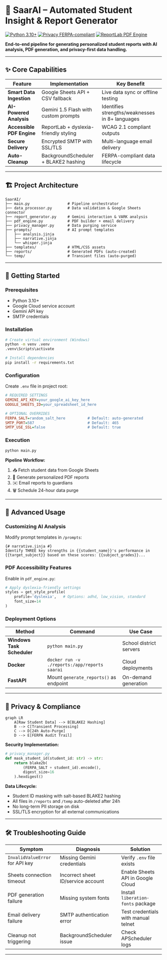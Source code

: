 
# 🚀 SaarAI – Automated Student Insight & Report Generator

[![Python 3.10+](https://img.shields.io/badge/python-3.10%2B-blue.svg)](https://www.python.org/)
[![Privacy FERPA-compliant](https://img.shields.io/badge/privacy-FERPA%20compliant-green.svg)](https://www2.ed.gov/policy/gen/guid/fpco/ferpa/index.html)
[![ReportLab PDF Engine](https://img.shields.io/badge/PDF%20engine-ReportLab-orange.svg)](https://www.reportlab.com/)

**End-to-end pipeline for generating personalized student reports with AI analysis, PDF generation, and privacy-first data handling.**

---

## ✨ Core Capabilities
| Feature | Implementation | Key Benefit |
|---------|----------------|-------------|
| **Smart Data Ingestion** | Google Sheets API + CSV fallback | Live data sync or offline testing |
| **AI-Powered Analysis** | Gemini 1.5 Flash with custom prompts | Identifies strengths/weaknesses in 8+ languages |
| **Accessible PDF Engine** | ReportLab + dyslexia-friendly styling | WCAG 2.1 compliant outputs |
| **Secure Delivery** | Encrypted SMTP with SSL/TLS | Multi-language email delivery |
| **Auto-Cleanup** | BackgroundScheduler + BLAKE2 hashing | FERPA-compliant data lifecycle |

---

## 🏗️ Project Architecture
```
SaarAI/
├── main.py                 # Pipeline orchestrator
├── data_processor.py       # Data validation & Google Sheets connector
├── report_generator.py     # Gemini interaction & VARK analysis
├── pdf_engine.py           # PDF builder + email delivery
├── privacy_manager.py      # Data purging service
├── prompts/                # AI prompt templates
│   ├── analysis.jinja
│   ├── narrative.jinja
│   └── whisper.jinja
├── templates/              # HTML/CSS assets
├── reports/                # Generated PDFs (auto-created)
└── temp/                   # Transient files (auto-purged)
```

---

## 🚀 Getting Started

### Prerequisites
- Python 3.10+
- Google Cloud service account
- Gemini API key
- SMTP credentials

### Installation
```bash
# Create virtual environment (Windows)
python -m venv .venv
.venv\Scripts\activate

# Install dependencies
pip install -r requirements.txt
```

### Configuration
Create `.env` file in project root:
```ini
# REQUIRED SETTINGS
GEMINI_API_KEY=your_google_ai_key_here
GOOGLE_SHEETS_ID=your_spreadsheet_id_here

# OPTIONAL OVERRIDES
FERPA_SALT=random_salt_here          # Default: auto-generated
SMTP_PORT=587                        # Default: 465
SMTP_USE_SSL=false                   # Default: true
```

### Execution
```bash
python main.py
```

**Pipeline Workflow:**
1. 📥 Fetch student data from Google Sheets
2. 🤖 Generate personalized PDF reports
3. ✉️ Email reports to guardians
4. 🗑️ Schedule 24-hour data purge

---

## 🔧 Advanced Usage

### Customizing AI Analysis
Modify prompt templates in `/prompts`:
```jinja
{# narrative.jinja #}
Identify THREE key strengths in {{student_name}}'s performance in 
{{target_subject}} based on these scores: {{subject_grades}}...
```

### PDF Accessibility Features
Enable in `pdf_engine.py`:
```python
# Apply dyslexia-friendly settings
styles = get_style_profile(
    profile='dyslexia',   # Options: adhd, low_vision, standard
    font_size=14
)
```

### Deployment Options
| Method | Command | Use Case |
|--------|---------|----------|
| **Windows Task Scheduler** | `python main.py` | School district servers |
| **Docker** | `docker run -v ./reports:/app/reports saarai` | Cloud deployments |
| **FastAPI** | Mount `generate_reports()` as endpoint | On-demand generation |

---

## 🔐 Privacy & Compliance
```mermaid
graph LR
    A[Raw Student Data] --> B[BLAKE2 Hashing]
    B --> C[Transient Processing]
    C --> D[24h Auto-Purge]
    D --> E[FERPA Audit Trail]
```

**Security Implementation:**
```python
# privacy_manager.py
def mask_student_id(student_id: str) -> str:
    return blake2b(
        (FERPA_SALT + student_id).encode(),
        digest_size=16
    ).hexdigest()
```

**Data Lifecycle:**
- Student ID masking with salt-based BLAKE2 hashing
- All files in `/reports` and `/temp` auto-deleted after 24h
- No long-term PII storage on disk
- SSL/TLS encryption for all external communications

---

## 🛠️ Troubleshooting Guide

| Symptom | Diagnosis | Solution |
|---------|-----------|----------|
| `InvalidValueError` for API key | Missing Gemini credentials | Verify `.env` file exists |
| Sheets connection timeout | Incorrect sheet ID/service account | Enable Sheets API in Google Cloud |
| PDF generation failure | Missing system fonts | Install `liberation-fonts` package |
| Email delivery failure | SMTP authentication error | Test credentials with manual telnet |
| Cleanup not triggering | BackgroundScheduler issue | Check APScheduler logs |

---
